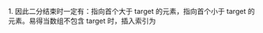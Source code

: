 1.<a herf="https://www.hello-algo.com/chapter_searching/binary_search_insertion/#1021"> 因此二分结束时一定有：指向首个大于 target 的元素，指向首个小于 target 的元素。易得当数组不包含 target 时，插入索引为 
 </a>
